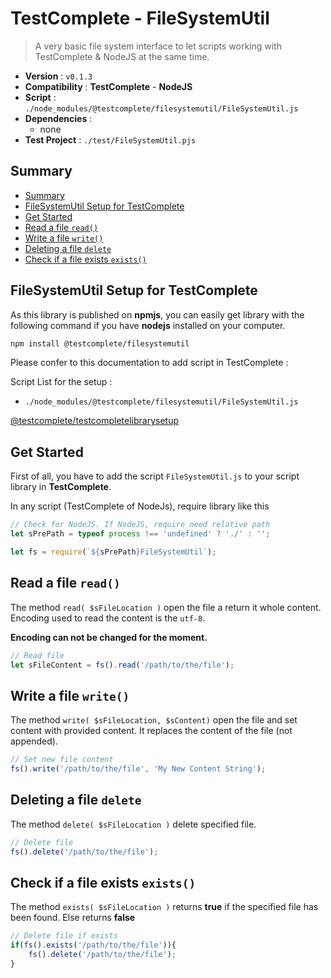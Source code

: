 # TestComplete - FileSystemUtil

> A very basic file system interface to let scripts working with TestComplete & NodeJS at the same time.

* **Version** : ``v0.1.3``
* **Compatibility** : **TestComplete** - **NodeJS**
* **Script** : ``./node_modules/@testcomplete/filesystemutil/FileSystemUtil.js``
* **Dependencies** :
    * none
* **Test Project** : ``./test/FileSystemUtil.pjs``
  
  
## Summary

[](BeginSummary)
* [Summary](#summary)
* [FileSystemUtil Setup for TestComplete](#filesystemutil-setup-for-testcomplete)
* [Get Started](#get-started)
* [Read a file `read()`](#read-a-file-read)
* [Write a file `write()`](#write-a-file-write)
* [Deleting a file `delete`](#deleting-a-file-delete)
* [Check if a file exists `exists()`](#check-if-a-file-exists-exists)
[](EndSummary)



## FileSystemUtil Setup for TestComplete

As this library is published on **npmjs**,
you can easily get library with the following command
if you have **nodejs** installed on your computer.

````bash
npm install @testcomplete/filesystemutil
````

Please confer to this documentation to add script in TestComplete :

Script List for the setup :

* ``./node_modules/@testcomplete/filesystemutil/FileSystemUtil.js``

[@testcomplete/testcompletelibrarysetup](https://www.npmjs.com/package/@testcomplete/testcompletelibrarysetup)



## Get Started

First of all, you have to add the script ``FileSystemUtil.js`` to your
script library in **TestComplete**.

In any script (TestComplete of NodeJs), require library like this

````javascript
// Check for NodeJS. If NodeJS, require need relative path
let sPrePath = typeof process !== 'undefined' ? './' : '';

let fs = require(`${sPrePath}FileSystemUtil`);
````
    
    
    
## Read a file `read()`

The method ``read( $sFileLocation )`` open the file a return it whole content.
Encoding used to read the content is the ``utf-8``.

**Encoding can not be changed for the moment.**

````javascript
// Read file
let sFileContent = fs().read('/path/to/the/file');
````



## Write a file `write()`

The method ``write( $sFileLocation, $sContent)`` open the file and set content
with provided content. It replaces the content of the file (not appended).

````javascript
// Set new file content
fs().write('/path/to/the/file', 'My New Content String');
````



## Deleting a file `delete`

The method ``delete( $sFileLocation )`` delete specified file.

````javascript
// Delete file
fs().delete('/path/to/the/file');
````



## Check if a file exists `exists()`

The method ``exists( $sFileLocation )`` returns **true** if the specified file
has been found. Else returns **false**

````javascript
// Delete file if exists
if(fs().exists('/path/to/the/file')){
    fs().delete('/path/to/the/file');
}
````


